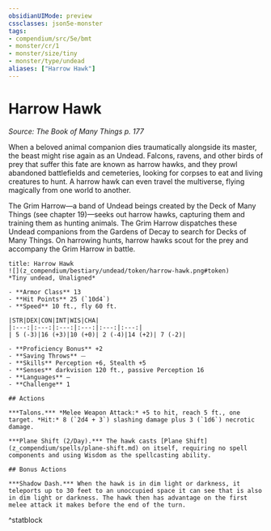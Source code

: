 ```yaml
---
obsidianUIMode: preview
cssclasses: json5e-monster
tags:
- compendium/src/5e/bmt
- monster/cr/1
- monster/size/tiny
- monster/type/undead
aliases: ["Harrow Hawk"]
---
```

# Harrow Hawk
*Source: The Book of Many Things p. 177*  

When a beloved animal companion dies traumatically alongside its master, the beast might rise again as an Undead. Falcons, ravens, and other birds of prey that suffer this fate are known as harrow hawks, and they prowl abandoned battlefields and cemeteries, looking for corpses to eat and living creatures to hunt. A harrow hawk can even travel the multiverse, flying magically from one world to another.

The Grim Harrow—a band of Undead beings created by the Deck of Many Things (see chapter 19)—seeks out harrow hawks, capturing them and training them as hunting animals. The Grim Harrow dispatches these Undead companions from the Gardens of Decay to search for Decks of Many Things. On harrowing hunts, harrow hawks scout for the prey and accompany the Grim Harrow in battle.

```ad-statblock
title: Harrow Hawk
![](z_compendium/bestiary/undead/token/harrow-hawk.png#token)
*Tiny undead, Unaligned*

- **Armor Class** 13 
- **Hit Points** 25 (`10d4`)
- **Speed** 10 ft., fly 60 ft.

|STR|DEX|CON|INT|WIS|CHA|
|:---:|:---:|:---:|:---:|:---:|:---:|
| 5 (-3)|16 (+3)|10 (+0)| 2 (-4)|14 (+2)| 7 (-2)|

- **Proficiency Bonus** +2
- **Saving Throws** ⏤
- **Skills** Perception +6, Stealth +5
- **Senses** darkvision 120 ft., passive Perception 16
- **Languages** —
- **Challenge** 1

## Actions

***Talons.*** *Melee Weapon Attack:* +5 to hit, reach 5 ft., one target. *Hit:* 8 (`2d4 + 3`) slashing damage plus 3 (`1d6`) necrotic damage.

***Plane Shift (2/Day).*** The hawk casts [Plane Shift](z_compendium/spells/plane-shift.md) on itself, requiring no spell components and using Wisdom as the spellcasting ability.

## Bonus Actions

***Shadow Dash.*** When the hawk is in dim light or darkness, it teleports up to 30 feet to an unoccupied space it can see that is also in dim light or darkness. The hawk then has advantage on the first melee attack it makes before the end of the turn.
```
^statblock